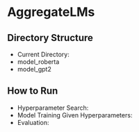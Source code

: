 # AggregateLMs

## Directory Structure
- Current Directory:
- model_roberta
- model_gpt2
## How to Run
- Hyperparameter Search:
- Model Training Given Hyperparameters:
- Evaluation:
